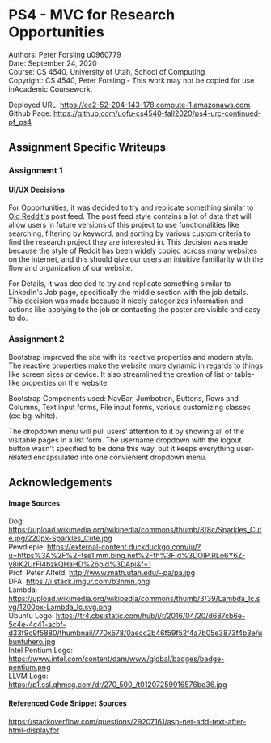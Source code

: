 # PS4 - MVC for Research Opportunities 

Authors: Peter Forsling u0960779<br />
Date: September 24, 2020 <br />
Course: CS 4540, University of Utah, School of Computing <br />
Copyright: CS 4540, Peter Forsling - This work may not be copied for use inAcademic Coursework. <br />

Deployed URL: https://ec2-52-204-143-178.compute-1.amazonaws.com <br />
Github Page: https://github.com/uofu-cs4540-fall2020/ps4-urc-continued-pf_ps4 



## Assignment Specific Writeups

<h3>Assignment 1</h3>
<h4>UI/UX Decisions</h4>

For Opportunities, it was decided to try and replicate something similar to [Old Reddit's](https://www.reddit.com) post feed.
The post feed style contains a lot of data that will allow users in future versions
of this project to use functionalities like searching, filtering by keyword, and sorting 
by various custom criteria to find the research project they are interested in. This decision was made because the style of Reddit has been widely copied across many websites on the internet, and this should give our users an intuitive familiarity with the flow and organization of our website.

For Details, it was decided to try and replicate something similar to LinkedIn's Job page, specifically the middle section with the job details. This decision was made because it nicely categorizes information and actions like applying to the job or contacting the poster are visible and easy to do.

<h3>Assignment 2</h3>

Bootstrap improved the site with its reactive properties and modern style. The reactive properties make the website more dynamic in regards to things like screen sizes or device. It also streamlined the creation of
list or table-like properties on the website. 

Bootstrap Components used: NavBar, Jumbotron, Buttons, Rows and Columns, Text input forms, File input forms, various customizing classes (ex: bg-white).

The dropdown menu will pull users' attention to it by showing all of the visitable pages in a list form. The username dropdown with the logout button wasn't specified to be done this way, but it keeps everything user-related encapsulated into one convienient dropdown menu. 

## Acknowledgements

<h4>Image Sources</h4>

Dog: https://upload.wikimedia.org/wikipedia/commons/thumb/8/8c/Sparkles_Cute.jpg/220px-Sparkles_Cute.jpg <br />
Pewdiepie: https://external-content.duckduckgo.com/iu/?u=https%3A%2F%2Ftse1.mm.bing.net%2Fth%3Fid%3DOIP.RLo6Y6Z-y8iK2UrFl4bzkQHaHD%26pid%3DApi&f=1 <br />
Prof. Peter Alfeld: http://www.math.utah.edu/~pa/pa.jpg <br />
DFA: https://i.stack.imgur.com/b3nmn.png <br />
Lambda: https://upload.wikimedia.org/wikipedia/commons/thumb/3/39/Lambda_lc.svg/1200px-Lambda_lc.svg.png <br />
Ubuntu Logo: https://tr4.cbsistatic.com/hub/i/r/2016/04/20/d687cb6e-5c4e-4c41-acbf-d33f9c9f5880/thumbnail/770x578/0aecc2b46f59f52f4a7b05e3873f4b3e/ubuntuhero.jpg <br />
Intel Pentium Logo: https://www.intel.com/content/dam/www/global/badges/badge-pentium.png <br />
LLVM Logo: https://p1.ssl.qhmsg.com/dr/270_500_/t01207259916576bd36.jpg <br />

<h4>Referenced Code Snippet Sources</h4>

https://stackoverflow.com/questions/29207161/asp-net-add-text-after-html-displayfor <br />



